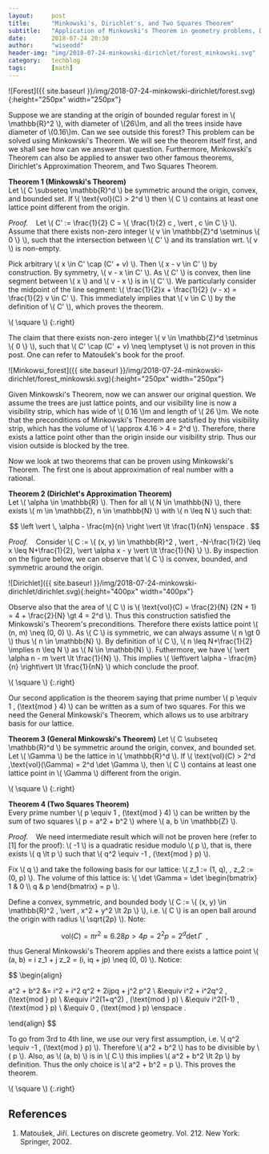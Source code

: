 ```yaml
---
layout:     post
title:      "Minkowski's, Dirichlet's, and Two Squares Theorem"
subtitle:   "Application of Minkowski's Theorem in geometry problems, Dirichlet's Approximation Theorem, and Two Squares Theorem."
date:       2018-07-24 20:30
author:     "wiseodd"
header-img: "img/2018-07-24-minkowski-dirichlet/forest_minkowski.svg"
category:   techblog
tags:       [math]
---
```


![Forest]({{ site.baseurl }}/img/2018-07-24-minkowski-dirichlet/forest.svg){:height="250px" width="250px"}

Suppose we are standing at the origin of bounded regular forest in \\( \mathbb{R}^2 \\), with diameter of \\(26\\)m, and all the trees inside have diameter of \\(0.16\\)m. Can we see outside this forest? This problem can be solved using Minkowski's Theorem. We will see the theorem itself first, and we shall see how can we answer that question. Furthermore, Minkowski's Theorem can also be applied to answer two other famous theorems, Dirichlet's Approximation Theorem, and Two Squares Theorem.

**Theorem 1 (Minkowski's Theorem)**  
Let \\( C \subseteq \mathbb{R}^d \\) be symmetric around the origin, convex, and bounded set. If \\( \text{vol}(C) > 2^d \\) then \\( C \\) contains at least one lattice point different from the origin.

_Proof._ &nbsp;&nbsp; Let \\( C' := \frac{1}{2} C = \\{ \frac{1}{2} c \, \vert \, c \in C \\} \\). Assume that there exists non-zero integer \\( v \in \mathbb{Z}^d \setminus \\{ 0 \\} \\), such that the intersection between \\( C' \\) and its translation wrt. \\( v \\) is non-empty.

Pick arbitrary \\( x \in C' \cap (C' + v) \\). Then \\( x - v \in C' \\) by construction. By symmetry, \\( v - x \in C' \\). As \\( C' \\) is convex, then line segment between \\( x \\) and \\( v - x \\) is in \\( C' \\). We particularly consider the midpoint of the line segment: \\( \frac{1}{2}x + \frac{1}{2} (v - x) = \frac{1}{2} v \in C' \\). This immediately implies that \\( v \in C \\) by the definition of \\( C' \\), which proves the theorem.

\\( \square \\)
{:.right}

The claim that there exists non-zero integer \\( v \in \mathbb{Z}^d \setminus \\{ 0 \\} \\), such that \\( C' \cap (C' + v) \neq \emptyset \\) is not proven in this post. One can refer to Matoušek's book for the proof.

![Minkowsi_forest]({{ site.baseurl }}/img/2018-07-24-minkowski-dirichlet/forest_minkowski.svg){:height="250px" width="250px"}

Given Minkowski's Theorem, now we can answer our original question. We assume the trees are just lattice points, and our visibility line is now a visibility strip, which has wide of \\( 0.16 \\)m and length of \\( 26 \\)m. We note that the preconditions of Minkowski's Theorem are satisfied by this visibility strip, which has the volume of \\( \approx 4.16 > 4 = 2^d  \\). Therefore, there exists a lattice point other than the origin inside our visibility strip. Thus our vision outside is blocked by the tree.

Now we look at two theorems that can be proven using Minkowski's Theorem. The first one is about approximation of real number with a rational.

**Theorem 2 (Dirichlet's Approximation Theorem)**  
Let \\( \alpha \in \mathbb{R} \\). Then for all \\( N \in \mathbb{N} \\), there exists \\( m \in \mathbb{Z}, n \in \mathbb{N} \\) with \\( n \leq N \\) such that:

$$
\left \vert \, \alpha - \frac{m}{n} \right \vert \lt \frac{1}{nN} \enspace .
$$

_Proof._ &nbsp;&nbsp; Consider \\( C := \\{ (x, y) \in \mathbb{R}^2 \, \vert \, -N-\frac{1}{2} \leq x \leq N+\frac{1}{2}, \vert \alpha x - y \vert \lt \frac{1}{N} \\} \\). By inspection on the figure below, we can observe that \\( C \\) is convex, bounded, and symmetric around the origin.

![Dirichlet]({{ site.baseurl }}/img/2018-07-24-minkowski-dirichlet/dirichlet.svg){:height="400px" width="400px"}

Observe also that the area of \\( C \\) is \\( \text{vol}(C) = \frac{2}{N} (2N + 1) = 4 + \frac{2}{N} \gt 4 = 2^d \\). Thus this construction satisfied the Minkowski's Theorem's preconditions. Therefore there exists lattice point \\( (n, m) \neq (0, 0) \\). As \\( C \\) is symmetric, we can always assume \\( n \gt 0 \\) thus \\( n \in \mathbb{N} \\). By definition of \\( C \\), \\( n \leq N+\frac{1}{2} \implies n \leq N \\) as  \\(  N \in \mathbb{N} \\). Futhermore, we have \\( \vert \alpha n - m \vert \lt \frac{1}{N} \\). This implies \\( \left\vert \alpha - \frac{m}{n} \right\vert \lt \frac{1}{nN} \\) which conclude the proof.

\\( \square \\)
{:.right}

Our second application is the theorem saying that prime number \\( p \equiv 1 \, (\text{mod } 4) \\) can be written as a sum of two squares. For this we need the General Minkowski's Theorem, which allows us to use arbitrary basis for our lattice.


**Theorem 3 (General Minkowski's Theorem)**
Let \\( C \subseteq \mathbb{R}^d \\) be symmetric around the origin, convex, and bounded set. Let \\( \Gamma \\) be the lattice in \\( \mathbb{R}^d \\). If \\( \text{vol}(C) > 2^d \,\text{vol}(\Gamma) = 2^d \det \Gamma \\), then \\( C \\) contains at least one lattice point in \\( \Gamma \\) different from the origin.

\\( \square \\)
{:.right}



**Theorem 4 (Two Squares Theorem)**  
Every prime number \\( p \equiv 1 \, (\text{mod } 4) \\) can be written by the sum of two squares \\( p = a^2 + b^2 \\) where \\( a, b \in \mathbb{Z} \\).

_Proof._ &nbsp;&nbsp; We need intermediate result which will not be proven here (refer to [1] for the proof): \\( -1 \\) is a quadratic residue modulo \\( p \\), that is, there exists \\( q \lt p \\) such that \\( q^2 \equiv -1 \, (\text{mod } p) \\).

Fix \\( q \\) and take the following basis for our lattice: \\( z_1 := (1, q), \, z_2 := (0, p) \\). The volume of this lattice is: \\( \det \Gamma = \det \begin{bmatrix} 1 & 0 \\\\ q & p \end{bmatrix} = p \\).

Define a convex, symmetric, and bounded body \\( C := \\{ (x, y) \in \mathbb{R}^2 \, \vert \, x^2 + y^2 \lt 2p \\} \\), i.e. \\( C \\) is an open ball around the origin with radius \\( \sqrt{2p} \\). Note:

$$
\text{vol}(C) = \pi r^2 \approx 6.28p \gt 4p = 2^2 p = 2^d \det \Gamma \enspace ,
$$

thus General Minkowski's Theorem applies and there exists a lattice point \\( (a, b) = i z_1 + j z_2 = (i, iq + jp) \neq (0, 0) \\). Notice:

$$ \begin{align}

a^2 + b^2 &= i^2 + i^2 q^2 + 2ijpq + j^2 p^2 \\
          &\equiv i^2 + i^2q^2 \, (\text{mod } p) \\
          &\equiv i^2(1+q^2) \, (\text{mod } p) \\
          &\equiv i^2(1-1) \, (\text{mod } p) \\
          &\equiv 0 \, (\text{mod } p) \enspace .

\end{align} $$

To go from 3rd to 4th line, we use our very first assumption, i.e. \\( q^2 \equiv -1 \, (\text{mod } p) \\). Therefore \\( a^2 + b^2 \\) has to be divisible by \\( p \\). Also, as \\( (a, b) \\) is in \\( C \\) this implies \\( a^2 + b^2 \lt 2p \\) by definition. Thus the only choice is \\( a^2 + b^2 = p \\). This proves the theorem.

\\( \square \\)
{:.right}

<h2 class="section-heading">References</h2>

1. Matoušek, Jiří. Lectures on discrete geometry. Vol. 212. New York: Springer, 2002.

